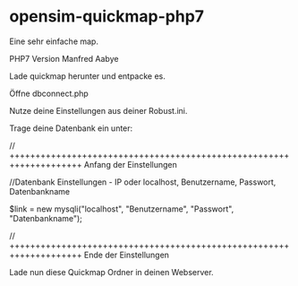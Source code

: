 # opensim-quickmap-php7
Eine sehr einfache map.

PHP7 Version Manfred Aabye

Lade quickmap herunter und entpacke es.

Öffne dbconnect.php

Nutze deine Einstellungen aus deiner Robust.ini.

Trage deine Datenbank ein unter:

// ++++++++++++++++++++++++++++++++++++++++++++++++++++++++++++++++++++   Anfang der Einstellungen

//Datenbank Einstellungen - IP oder localhost, Benutzername, Passwort, Datenbankname

$link = new mysqli("localhost", "Benutzername", "Passwort", "Datenbankname");

// ++++++++++++++++++++++++++++++++++++++++++++++++++++++++++++++++++++   Ende der Einstellungen

Lade nun diese Quickmap Ordner in deinen Webserver.
